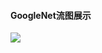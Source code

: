 #### GoogleNet流图展示

![]( https://ubest-my.sharepoint.com/personal/zhaimingdong0917_onedrive_readmail_net/_layouts/15/download.aspx?share=EVsiYtbGqEdClLygRfLdXcEBTaHjly1QmigsW61PqRqHUA )